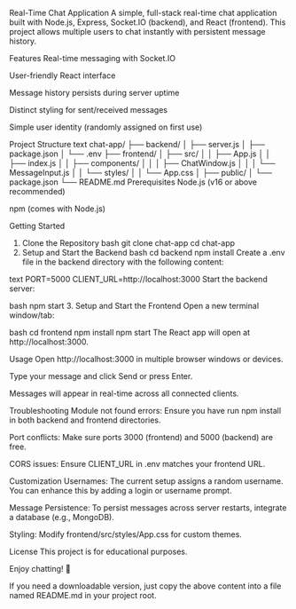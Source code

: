 Real-Time Chat Application
A simple, full-stack real-time chat application built with Node.js, Express, Socket.IO (backend), and React (frontend). This project allows multiple users to chat instantly with persistent message history.

Features
Real-time messaging with Socket.IO

User-friendly React interface

Message history persists during server uptime

Distinct styling for sent/received messages

Simple user identity (randomly assigned on first use)

Project Structure
text
chat-app/
├── backend/
│   ├── server.js
│   ├── package.json
│   └── .env
├── frontend/
│   ├── src/
│   │   ├── App.js
│   │   ├── index.js
│   │   ├── components/
│   │   │   ├── ChatWindow.js
│   │   │   └── MessageInput.js
│   │   └── styles/
│   │       └── App.css
│   ├── public/
│   └── package.json
└── README.md
Prerequisites
Node.js (v16 or above recommended)

npm (comes with Node.js)

Getting Started
1. Clone the Repository
bash
git clone <your-repo-url> chat-app
cd chat-app
2. Setup and Start the Backend
bash
cd backend
npm install
Create a .env file in the backend directory with the following content:

text
PORT=5000
CLIENT_URL=http://localhost:3000
Start the backend server:

bash
npm start
3. Setup and Start the Frontend
Open a new terminal window/tab:

bash
cd frontend
npm install
npm start
The React app will open at http://localhost:3000.

Usage
Open http://localhost:3000 in multiple browser windows or devices.

Type your message and click Send or press Enter.

Messages will appear in real-time across all connected clients.

Troubleshooting
Module not found errors: Ensure you have run npm install in both backend and frontend directories.

Port conflicts: Make sure ports 3000 (frontend) and 5000 (backend) are free.

CORS issues: Ensure CLIENT_URL in .env matches your frontend URL.

Customization
Usernames: The current setup assigns a random username. You can enhance this by adding a login or username prompt.

Message Persistence: To persist messages across server restarts, integrate a database (e.g., MongoDB).

Styling: Modify frontend/src/styles/App.css for custom themes.

License
This project is for educational purposes.

Enjoy chatting! 🚀

If you need a downloadable version, just copy the above content into a file named README.md in your project root.